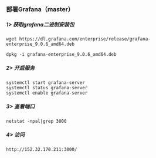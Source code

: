 ### **部署Grafana（master）**
##### 1> 获取grafana二进制安装包
```
wget https://dl.grafana.com/enterprise/release/grafana-enterprise_9.0.6_amd64.deb
```
```
dpkg -i grafana-enterprise_9.0.6_amd64.deb
```
##### 2> 开启服务
```
systemctl start grafana-server
systemctl status grafana-server
systemctl enable grafana-server
```
##### 3> 查看端口
```
netstat -npal|grep 3000
```
##### 4> 访问
```
http://152.32.170.211:3000/
```
